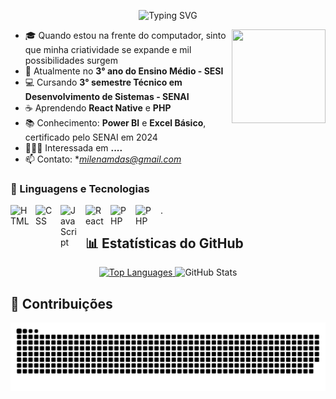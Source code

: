 <p align="center">
  <img src="https://readme-typing-svg.herokuapp.com?font=Fira+Code&size=25&duration=4000&pause=1000&color=FF69B4&center=true&vCenter=true&width=600&lines=Olá!+Meu+nome+é+Milena!" alt="Typing SVG" />
</p>

 <div>

<img   height=150px width=150px align="right" src="https://i.pinimg.com/originals/75/87/df/7587df77ef521cf98057d0028ee983f1.gif"/>

- 🎓 Quando estou na frente do computador, sinto que minha criatividade se expande e mil possibilidades surgem
- 📖 Atualmente no **3° ano do Ensino Médio - SESI**
- 💻 Cursando **3° semestre Técnico em Desenvolvimento de Sistemas - SENAI**
- ☕ Aprendendo **React Native** e **PHP**
- 📚 Conhecimento: **Power BI** e **Excel Básico**, certificado pelo SENAI em 2024
- 👩🏻‍💻 Interessada em **....**
- 📫 Contato: **milenamdas@gmail.com*

### 🤖 Linguagens e Tecnologias

<img 
    align="left" 
    alt="HTML"
    title="HTML" 
    width="30px" 
    style="padding-right: 10px;" 
    src="https://cdn.jsdelivr.net/gh/devicons/devicon@latest/icons/html5/html5-original.svg" 
/>
<img 
    align="left" 
    alt="CSS" 
    title="CSS"
    width="30px" 
    style="padding-right: 10px;" 
    src="https://cdn.jsdelivr.net/gh/devicons/devicon@latest/icons/css3/css3-original.svg" 
/>
<img 
    align="left" 
    alt="JavaScript" 
    title="JavaScript"
    width="30px" 
    style="padding-right: 10px;" 
    src="https://cdn.jsdelivr.net/gh/devicons/devicon@latest/icons/javascript/javascript-original.svg" 
/>
<img 
    align="left" 
    alt="React"
    title="React" 
    width="30px" 
    style="padding-right: 10px;" 
    src="https://cdn.jsdelivr.net/gh/devicons/devicon@latest/icons/react/react-original.svg" 
/>
<img 
    align="left" 
    alt="PHP" 
    title="PHP"
    width="30px" 
    style="padding-right: 10px;" 
    src="https://cdn.jsdelivr.net/gh/devicons/devicon@latest/icons/php/php-original.svg" 
/>
<img 
    align="left" 
    alt="PHP" 
    title="PHP"
    width="30px" 
    style="padding-right: 10px;" 
    src="https://www.cdnlogo.com/logos/m/47/mysql.svg" 
/>
.
## 📊 Estatísticas do GitHub

<div align="center">
  <a href="https://github.com/anuraghazra/github-readme-stats">
    <img src="https://github-readme-stats.vercel.app/api/top-langs/?username=xsmilena&layout=compact&langs_count=6&theme=radical" alt="Top Languages"/>
  </a>
  <img src="https://github-readme-stats.vercel.app/api?username=xsmilena&show_icons=true&theme=radical" alt="GitHub Stats"/>
</div>

## 🐍 Contribuições

<div align="center">
  <picture>
    <source media="(prefers-color-scheme: dark)" srcset="https://raw.githubusercontent.com/platane/platane/output/github-contribution-grid-snake-dark.svg">
    <source media="(prefers-color-scheme: light)" srcset="https://raw.githubusercontent.com/platane/platane/output/github-contribution-grid-snake.svg">
    <img alt="GitHub Contribution Snake" src="https://raw.githubusercontent.com/platane/platane/output/github-contribution-grid-snake.svg">
  </picture>
</div>
